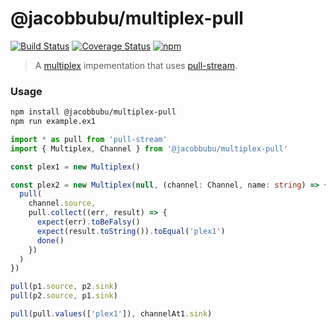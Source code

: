 # @jacobbubu/multiplex-pull

[![Build Status](https://travis-ci.org/jacobbubu/multiplex-pull.svg)](https://travis-ci.org/NXMIX/jacobbubu/multiplex-pull)
[![Coverage Status](https://coveralls.io/repos/github/NXMIX/jacobbubu/multiplex-pull/badge.svg)](https://coveralls.io/github/jacobbubu/multiplex-pull)
[![npm](https://img.shields.io/npm/v/@jacobbubu/multiplex-pull.svg)](https://www.npmjs.com/package/@jacobbubu/multiplex-pull/)

> A [multiplex](https://github.com/maxogden/multiplex) impementation that uses [pull-stream](https://github.com/pull-stream/pull-stream).

### Usage

```bash
npm install @jacobbubu/multiplex-pull
npm run example.ex1
```

```ts
import * as pull from 'pull-stream'
import { Multiplex, Channel } from '@jacobbubu/multiplex-pull'

const plex1 = new Multiplex()

const plex2 = new Multiplex(null, (channel: Channel, name: string) => {
  pull(
    channel.source,
    pull.collect((err, result) => {
      expect(err).toBeFalsy()
      expect(result.toString()).toEqual('plex1')
      done()
    })
  )
})

pull(p1.source, p2.sink)
pull(p2.source, p1.sink)

pull(pull.values(['plex1']), channelAt1.sink)
```
